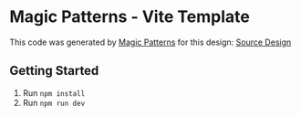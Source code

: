 # Magic Patterns - Vite Template

This code was generated by [Magic Patterns](https://magicpatterns.com) for this design: [Source Design](https://magicpatterns.com/c/9hrsegnlbnwipsoqgsz2rk)

## Getting Started

1. Run `npm install`
2. Run `npm run dev`
